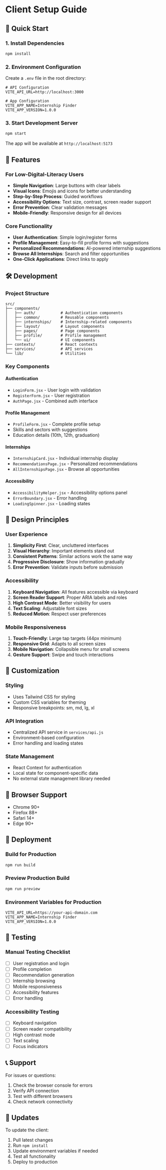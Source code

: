 # Client Setup Guide

## 🚀 Quick Start

### 1. Install Dependencies
```bash
npm install
```

### 2. Environment Configuration
Create a `.env` file in the root directory:
```env
# API Configuration
VITE_API_URL=http://localhost:3000

# App Configuration
VITE_APP_NAME=Internship Finder
VITE_APP_VERSION=1.0.0
```

### 3. Start Development Server
```bash
npm start
```

The app will be available at `http://localhost:5173`

## 🎯 Features

### For Low-Digital-Literacy Users
- **Simple Navigation**: Large buttons with clear labels
- **Visual Icons**: Emojis and icons for better understanding
- **Step-by-Step Process**: Guided workflows
- **Accessibility Options**: Text size, contrast, screen reader support
- **Error Prevention**: Clear validation messages
- **Mobile-Friendly**: Responsive design for all devices

### Core Functionality
- **User Authentication**: Simple login/register forms
- **Profile Management**: Easy-to-fill profile forms with suggestions
- **Personalized Recommendations**: AI-powered internship suggestions
- **Browse All Internships**: Search and filter opportunities
- **One-Click Applications**: Direct links to apply

## 🛠️ Development

### Project Structure
```
src/
├── components/
│   ├── auth/           # Authentication components
│   ├── common/         # Reusable components
│   ├── internships/    # Internship-related components
│   ├── layout/         # Layout components
│   ├── pages/          # Page components
│   ├── profile/        # Profile management
│   └── ui/             # UI components
├── contexts/           # React contexts
├── services/           # API services
└── lib/                # Utilities
```

### Key Components

#### Authentication
- `LoginForm.jsx` - User login with validation
- `RegisterForm.jsx` - User registration
- `AuthPage.jsx` - Combined auth interface

#### Profile Management
- `ProfileForm.jsx` - Complete profile setup
- Skills and sectors with suggestions
- Education details (10th, 12th, graduation)

#### Internships
- `InternshipCard.jsx` - Individual internship display
- `RecommendationsPage.jsx` - Personalized recommendations
- `AllInternshipsPage.jsx` - Browse all opportunities

#### Accessibility
- `AccessibilityHelper.jsx` - Accessibility options panel
- `ErrorBoundary.jsx` - Error handling
- `LoadingSpinner.jsx` - Loading states

## 🎨 Design Principles

### User Experience
1. **Simplicity First**: Clear, uncluttered interfaces
2. **Visual Hierarchy**: Important elements stand out
3. **Consistent Patterns**: Similar actions work the same way
4. **Progressive Disclosure**: Show information gradually
5. **Error Prevention**: Validate inputs before submission

### Accessibility
1. **Keyboard Navigation**: All features accessible via keyboard
2. **Screen Reader Support**: Proper ARIA labels and roles
3. **High Contrast Mode**: Better visibility for users
4. **Text Scaling**: Adjustable font sizes
5. **Reduced Motion**: Respect user preferences

### Mobile Responsiveness
1. **Touch-Friendly**: Large tap targets (44px minimum)
2. **Responsive Grid**: Adapts to all screen sizes
3. **Mobile Navigation**: Collapsible menu for small screens
4. **Gesture Support**: Swipe and touch interactions

## 🔧 Customization

### Styling
- Uses Tailwind CSS for styling
- Custom CSS variables for theming
- Responsive breakpoints: sm, md, lg, xl

### API Integration
- Centralized API service in `services/api.js`
- Environment-based configuration
- Error handling and loading states

### State Management
- React Context for authentication
- Local state for component-specific data
- No external state management library needed

## 📱 Browser Support

- Chrome 90+
- Firefox 88+
- Safari 14+
- Edge 90+

## 🚀 Deployment

### Build for Production
```bash
npm run build
```

### Preview Production Build
```bash
npm run preview
```

### Environment Variables for Production
```env
VITE_API_URL=https://your-api-domain.com
VITE_APP_NAME=Internship Finder
VITE_APP_VERSION=1.0.0
```

## 🧪 Testing

### Manual Testing Checklist
- [ ] User registration and login
- [ ] Profile completion
- [ ] Recommendation generation
- [ ] Internship browsing
- [ ] Mobile responsiveness
- [ ] Accessibility features
- [ ] Error handling

### Accessibility Testing
- [ ] Keyboard navigation
- [ ] Screen reader compatibility
- [ ] High contrast mode
- [ ] Text scaling
- [ ] Focus indicators

## 📞 Support

For issues or questions:
1. Check the browser console for errors
2. Verify API connection
3. Test with different browsers
4. Check network connectivity

## 🔄 Updates

To update the client:
1. Pull latest changes
2. Run `npm install`
3. Update environment variables if needed
4. Test all functionality
5. Deploy to production
